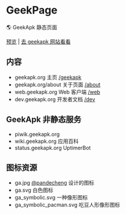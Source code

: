 # GeekPage

🌎 GeekApk 静态页面

[预览](https://geekapk.github.io/GeekPage/) | [去 geekapk 网站看看](https://geekapk.org)

## 内容

+ geekapk.org 主页 [/geekapk](./geekapk)
+ geekapk.org/about 关于页面 [/about](./about)
+ web.geekapk.org Web 客户端 [/web](./web)
+ dev.geekapk.org 开发者文档 [/dev](./dev)

## GeekApk 非静态服务

+ piwik.geekapk.org
+ wiki.geekapk.org 应用百科
+ status.geekapk.org UptimerBot

## 图标资源

+ ga.jpg [@pandecheng](https://web.geekapk.org/index.html?search=pandecheng#users) 设计的图标
+ ga.svg 白色图标
+ ga_symbolic.svg 一种像形图标
+ ga_symbolic_pacman.svg 吃豆人形像形图标
